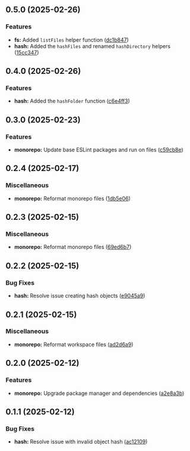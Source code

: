 ## 0.5.0 (2025-02-26)

### Features

- **fs:** Added `listFiles` helper function
  ([dc1b847](https://github.com/storm-software/stryke/commit/dc1b847))
- **hash:** Added the `hashFiles` and renamed `hashDirectory` helpers
  ([15cc347](https://github.com/storm-software/stryke/commit/15cc347))

## 0.4.0 (2025-02-26)

### Features

- **hash:** Added the `hashFolder` function
  ([c6e4ff3](https://github.com/storm-software/stryke/commit/c6e4ff3))

## 0.3.0 (2025-02-23)

### Features

- **monorepo:** Update base ESLint packages and run on files
  ([c59cb8e](https://github.com/storm-software/stryke/commit/c59cb8e))

## 0.2.4 (2025-02-17)

### Miscellaneous

- **monorepo:** Reformat monorepo files
  ([1db5e06](https://github.com/storm-software/stryke/commit/1db5e06))

## 0.2.3 (2025-02-15)

### Miscellaneous

- **monorepo:** Reformat monorepo files
  ([69ed6b7](https://github.com/storm-software/stryke/commit/69ed6b7))

## 0.2.2 (2025-02-15)

### Bug Fixes

- **hash:** Resolve issue creating hash objects
  ([e9045a9](https://github.com/storm-software/stryke/commit/e9045a9))

## 0.2.1 (2025-02-15)

### Miscellaneous

- **monorepo:** Reformat workspace files
  ([ad2d6a9](https://github.com/storm-software/stryke/commit/ad2d6a9))

## 0.2.0 (2025-02-12)

### Features

- **monorepo:** Upgrade package manager and dependencies
  ([a2e8a3b](https://github.com/storm-software/stryke/commit/a2e8a3b))

## 0.1.1 (2025-02-12)

### Bug Fixes

- **hash:** Resolve issue with invalid object hash
  ([ac12109](https://github.com/storm-software/stryke/commit/ac12109))
